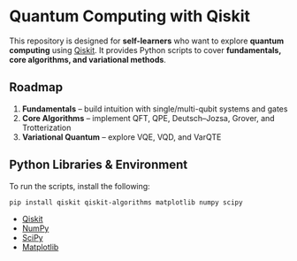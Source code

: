 # Quantum Computing with Qiskit

This repository is designed for **self-learners** who want to explore **quantum computing** using [Qiskit](https://www.ibm.com/quantum/qiskit). It provides Python scripts to cover **fundamentals, core algorithms, and variational methods**.

## Roadmap

1. **Fundamentals** – build intuition with single/multi-qubit systems and gates
2. **Core Algorithms** – implement QFT, QPE, Deutsch–Jozsa, Grover, and Trotterization
3. **Variational Quantum** – explore VQE, VQD, and VarQTE

## Python Libraries & Environment

To run the scripts, install the following:

```bash
pip install qiskit qiskit-algorithms matplotlib numpy scipy
```

- [Qiskit](https://www.ibm.com/quantum/qiskit)
- [NumPy](https://numpy.org)
- [SciPy](https://scipy.org)
- [Matplotlib](https://matplotlib.org)